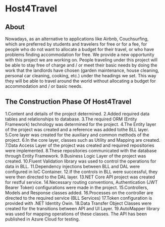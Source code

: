 # Host4Travel
## About

  Nowadays, as an alternative to applications like Airbnb, Couchsurfing, 
  which are preferred by students and travelers for free or for a fee,
  for people who do not want to allocate a budget for their travel, or who have problems finding accommodation for free.
  We provide a new opportunity with this project we are working on.
  People traveling under this project will be able to stay free of charge and / or meet their basic needs by 
  doing the work that the landlords have chosen (garden maintenance, house cleaning, personal car cleaning, cooking, etc.) 
  under the headings we set. This way they will be able to travel around the world without 
  allocating a budget for accommodation and / or basic needs.

## The Construction Phase Of Host4Travel

  1.Content and details of the project determined. 
  2.Added required data tables and relationships to database. 
  3.The required ORM (Entity Framework) technology was determined for the project.
  4.The Entity layer of the project was created and a reference was added tothe BLL layer.
  5.Core layer was created for the auxiliary and common methods of the project. 
  6.In the core layer, classes such as Utility and Mapping are created. 
  7.Data Access Layer of the project was created and required repositories were implemented. 
  8.These repositories communicated with the database through Entity Framework. 
  9.Business Logic Layer of the project was created. 
  10.Fluent Validation library was used to control the operations for data in BLL.
  11.Dependency injections between BLL and DAL were configured in IoC Container.
  12.If the controls in BLL were successful, they were then directed to the DAL layer.
  13.NET Core API project was created for restful service. 
  14.Necessary routing conventions, Authentication (JWT Bearer Token) configurations were made in the project. 
  15.Controllers, Models and Response classes added. 
  16.Processes on the controller are directed to the required service (BLL Services)
  17.Token configuration is provided with .NET Identity Owin. 
  18.Data Transfer Object Classes were created for the transitions between API and UI Layer.
  19.AutoMapper library was used for mapping operations of these classes. The API has been published in Azure Cloud for testing.

